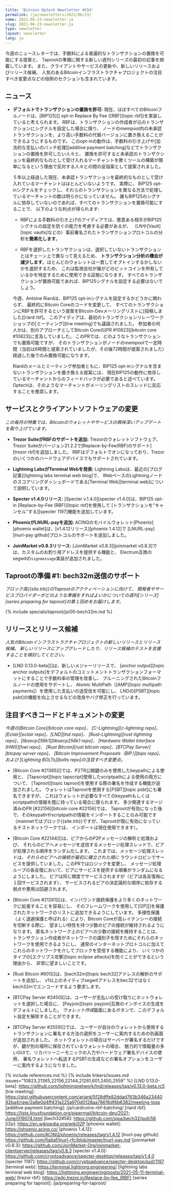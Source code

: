 ```yaml
---
title: 'Bitcoin Optech Newsletter #154'
permalink: /ja/newsletters/2021/06/23/
name: 2021-06-23-newsletter-ja
slug: 2021-06-23-newsletter-ja
type: newsletter
layout: newsletter
lang: ja
---
```

今週のニュースレターでは、手数料による普遍的なトランザクションの置換を可能にする提案と、
Taprootの準備に関する新しい週刊シリーズの最初の記事を掲載しています。
また、クライアントやサービスの更新や、新しいリリースおよびリリース候補、
人気のあるBitcoinインフラストラクチャプロジェクトの注目すべき変更点などの恒例のセクションも含まれています。

## ニュース

- **<!--allowing-transaction-replacement-by-default-->デフォルトでトランザクションの置換を許可:**
  現在、ほぼすべてのBitcoinフルノードは、[BIP125][] opt-in Replace By Fee ([RBF][topic rbf])を実装していると考えられます。
  RBFは、トランザクションの作成者が元のトランザクションにシグナルを設定した場合に限り、
  ノードのmempool内の未承認トランザクションを、より高い手数料の代替バージョンに置き換えることができるようにするものです。
  このopt-inの動作は、手数料の引き上げや[加法的な支払いのバッチ処理][additive payment batching]などでトランザクションの置換を許可したい人々と、
  置換を許可すると未承認のトランザクションを最終的なものとして受け入れるマーチャントを欺くツールの構築が簡単になるという理由で反対する人々との間の妥協案として提案されました。

    ５年以上経過した現在、未承認トランザクションを最終的なものとして受け入れているマーチャントはほとんどいないようです。
    実際に、 BIP125 opt-inシグナルをチェックし、それらのトランザクションを異なる方法で処理しているマーチャントの数は明らかになっていません。
    誰もBIP125のシグナルに依存していないのであれば、すべてのトランザクションを置換可能にすることで、
    以下のような利点が得られます:

    - RBFによる手数料の引き上げのアイディアでは、悪意ある相手がBIP125シグナルの設定を防ぐの能力を考慮する必要があるが、
      （LNや[Vault][topic vaults]などの）事前署名されたトランザクションプロトコルの分析を**簡素化します**。

    - RBFを選択したトランザクションは、選択していないトランザクションとはチェーン上で異なって見えるため、
      **トランザクション分析の機会が減少します**。ほとんどのウォレットは一貫してオプトインするかしないかを選択するため、
      これは監視会社が誰がどのビットコインを所有しているかを特定するために使用できる証拠になります。
      すべてのトランザクションが置換可能であれば、BIP125シグナルを設定する必要はないでしょう。

    今週、Antoine Riardは、BIP125 opt-inシグナルを設定するかどうかに関わらず、
    最終的にBitcoin Coreのコードを変更して、
    すべてのトランザクションにRBFを許可するという提案をBitcoin-Devメーリングリストに[投稿しました][riard rbf]。
    このアイディアは、最初のトランザクションリレーワークショップの[ミーティング][trw meeting]でも議論されました。
    参加者の何人かは、別のアプローチとしてBitcoin Coreの[PR #10823][bitcoin core #10823]に言及していました。
    このPRでは、どのようなトランザクションでも置換可能ですが、
    そのトランザクションがノードのmempoolで一定時間（当初は6時間と提案されていましたが、その後72時間が提案されました）経過した後でのみ置換可能になります。

    Riardのメールとミーティング参加者ともに、BIP125 opt-inシグナルを含まないトランザクションを置き換える提案には、
    現在BIP125の動作に依存しているマーチャントからのフィードバックが必要であると述べています。
    Optechは、そのようなマーチャントがメーリングリストのスレッドに反応することを推奨します。

## サービスとクライアントソフトウェアの変更

*この毎月の特集では、Bitcoinのウォレットやサービスの興味深いアップデートを取り上げています。*

- **Trezor SuiteがRBFのサポートを追加:**
  Trezorのウォレットソフトウェア、
  Trezor Suiteがバージョン21.2.2で[Replace-by-Fee(RBF)のサポート][trezor rbf]を追加しました。
  RBFはデフォルトでオンになっており、Trezorのいくつかのハードウェアデバイスでもサポートされています。

- **Lightning LabsがTerminal Webを発表:**
  Lightning Labsは、最近の[ブログ記事][lightning labs terminal web blog]で、
  WebベースのLightningノードのスコアリングダッシュボードである[Terminal Web][terminal web]について説明しています。

- **Specter v1.4.0リリース:**
  [Specter v.1.4.0][specter v1.4.0]は、BIP125 opt-in [Replace-by-Fee (RBF)][topic rbf]を使用して
  [トランザクションを"キャンセル"する][specter 1197]機能を追加しています。

- **PhoenixがLNURL-payを追加:**
  ACINQのモバイルウォレット[Phoenix][phoenix wallet]は、[v1.4.12リリース][phoenix 1.4.12]で
  [LNURL-pay][lnurl-pay github]プロトコルのサポートを追加しました。

- **JoinMarket v0.8.3リリース:**
  [JoinMarket v0.8.3][joinmarket v0.8.3]では、カスタムのお釣り用アドレスを提供する機能と、
  Electrum互換のsegwitの`signmessage`実装が追加されました。

## Taprootの準備 #1: bech32m送信のサポート

*ブロック高{{site.trb}}のTaprootのアクティベーションに向けて、
開発者やサービスプロバイダーがどのような準備をすればよいかについての週刊[シリーズ][series preparing for taproot]の第１回めをお届けします。*

{% include specials/taproot/ja/00-bech32m.md %}

## リリースとリリース候補

*人気のBitcoinインフラストラクチャプロジェクトの新しいリリースとリリース候補。
新しいリリースにアップグレードしたり、リリース候補のテストを支援することを検討してください。*

- [LND 0.13.0-beta][]は、新しいメジャーリリースで、
  [anchor output][topic anchor outputs]をデフォルトのコミットメントトランザクションフォーマットにすることで手数料率の管理を改善し、
  プルーニングされたBitcoinフルノードの使用をサポートし、
  Atomic MultiPath（[AMP][topic multipath payments]）を使用した支払いの送受信を可能にし、
  LNDの[PSBT][topic psbt]の機能を向上させるなどの改良やバグ修正を行っています。

## 注目すべきコードとドキュメントの変更

*今週の[Bitcoin Core][bitcoin core repo]、
[C-Lightning][c-lightning repo]、[Eclair][eclair repo]、[LND][lnd repo]、
[Rust-Lightning][rust-lightning repo]、[libsecp256k1][libsecp256k1 repo]、
[Hardware Wallet Interface (HWI)][hwi repo]、
[Rust Bitcoin][rust bitcoin repo]、[BTCPay Server][btcpay server repo]、
[Bitcoin Improvement Proposals（BIP）][bips repo]、および
[Lightning BOLTs][bolts repo]の注目すべき変更点。*

- [Bitcoin Core #21365][]では、P2TR公開鍵のみを使用したkeypathによる使用と、
  [Tapscript][topic tapscript]使用したscriptpathによる使用の両方について、
  [Taproot][topic taproot]を使用する際の署名を作成する機能が追加されました。
  ウォレットはTaprootを使用する[PSBT][topic psbt]にも署名できますが、
  これはウォレットが必要なすべてのkeypathもしくはscriptpathの情報を既に持っている場合に限られます。
  多少関連するマージ済みのPR [#22156][bitcoin core #22156]では、
  Taprootが有効になった後で、そのkeypathやscriptpathの情報をインポートすることのみ可能です
  （mainnetではブロック{{site.trb}}ですが、Taprootが既に有効になっているテストネットワークでは、
  インポートは現在使用できます）。

- [Bitcoin Core #22144][]は、ピアからのP2Pメッセージの解析と処理および、
  それらのピアへメッセージを送信するメッセージ処理スレッドで、ピアが処理される順序をランダム化します。
  これまでは、メッセージ処理スレッドは、_それらのピアへの接続が最初に確立された順に_
  ラウンドロビンでサービスを提供していました。このPRではロジックを変更し、
  メッセージ処理ループの各反復において、ピアにサービスを提供する順番がランダムになるようにしました。
  ピアは同じ頻度でサービスされますが（ピアは各反復毎に１回サービスされます）、
  サービスされるピアの決定論的な順序に依存する弱点や悪用は回避されます。

- [Bitcoin Core #21261][]は、インバウンド接続保護をより多くのネットワークに拡張することを容易にし、
  そのフレームワークを使用して[I2P][]を保護されたネットワークのリストに追加できるようにしています。
  多様性保護（よく退避保護と呼ばれる）により、Bitcoin Coreが高レイテンシーの接続を切断する際に、
  望ましい特性を持つ少数のピアの接続が維持されるようになります。
  匿名ネットワーク上のピアへの少数の接続を維持することは、
  トランザクション作成者がネットワークの識別子を隠すためにそれらのネットワークを使用できるようにし、
  通常のインターネットプロトコルに加えてこれらのネットワークを介してブロックを受信する機能により、
  いくつかのタイプの[エクリプス攻撃][topic eclipse attacks]を防ぐことができるという理由から、
  非常に望ましいことです。

- [Rust Bitcoin #601][]は、[bech32m][topic bech32]アドレスの解析のサポートを追加し、
  v1以上のネイティブsegwitアドレスをbec32ではなくbech32mでエンコードするよう要求します。

- [BTCPay Server #2450][]は、ユーザーが支払いの受け取りにホットウォレットを選択した場合に、
  [Payjoin][topic payjoin]互換のインボイスの生成をデフォルトにしました。
  *ウォレット作成*画面にあるボタンで、このデフォルト設定を解除することができます。

- [BTCPay Server #2559][]では、
  ユーザーが自分のウォレットから使用するトランザクションに署名する方法の選択をユーザーに案内するための別画面が追加されました。
  ホットウォレットの場合はサーバーが署名するだけですが、鍵が別の場所に保存されているウォレットの場合、
  魅力的で情報量の多いGUIで、リカバリーニーモニックの入力やハードウェア署名デバイスの使用、
  署名ウォレットへ転送するPSBTの生成などの署名オプションをユーザーに案内するようになりました。

{% include references.md %}
{% include linkers/issues.md issues="10823,21365,22156,22144,21261,601,2450,2559" %}
[LND 0.13.0-beta]: https://github.com/lightningnetwork/lnd/releases/tag/v0.13.0-beta.rc5
[trw meeting]: https://gist.githubusercontent.com/ariard/5f28dffe82ddad763b346a2344092ba4/raw/2a8e0d4ff431a225a970d0128aa78616df6b6382/meeting-logs
[additive payment batching]: /ja/cardcoins-rbf-batching/
[riard rbf]: https://lists.linuxfoundation.org/pipermail/bitcoin-dev/2021-June/019074.html
[bech32#56]: https://github.com/sipa/bech32/pull/56
[i2p]: https://en.wikipedia.org/wiki/I2P
[phoenix wallet]: https://phoenix.acinq.co/
[phoenix 1.4.12]: https://github.com/ACINQ/phoenix/releases/tag/v1.4.12
[lnurl-pay github]: https://github.com/fiatjaf/lnurl-rfc/blob/master/lnurl-pay.md
[joinmarket v0.8.3]: https://github.com/JoinMarket-Org/joinmarket-clientserver/releases/tag/v0.8.3
[specter v1.4.0]: https://github.com/cryptoadvance/specter-desktop/releases/tag/v1.4.0
[specter 1197]: https://github.com/cryptoadvance/specter-desktop/pull/1197
[terminal web]: https://terminal.lightning.engineering/
[lightning labs terminal web blog]: https://lightning.engineering/posts/2021-05-11-terminal-web/
[trezor rbf]: https://wiki.trezor.io/Replace-by-fee_(RBF)
[series preparing for taproot]: /ja/preparing-for-taproot/
